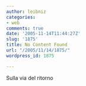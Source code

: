 ```yaml
---
author: leibniz
categories:
- web
comments: true
date: '2005-11-14T11:44:27Z'
slug: '1875'
title: No Content Found
url: "/2005/11/14/1875/"
wordpress_id: 1875

---
```

Sulla via del ritorno
